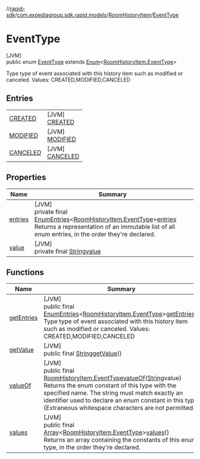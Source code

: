 //[rapid-sdk](../../../../index.md)/[com.expediagroup.sdk.rapid.models](../../index.md)/[RoomHistoryItem](../index.md)/[EventType](index.md)

# EventType

[JVM]\
public enum [EventType](index.md) extends [Enum](https://docs.oracle.com/javase/8/docs/api/java/lang/Enum.html)&lt;[RoomHistoryItem.EventType](index.md)&gt;

Type type of event associated with this history item such as modified or canceled. Values: CREATED,MODIFIED,CANCELED

## Entries

| | |
|---|---|
| [CREATED](-c-r-e-a-t-e-d/index.md) | [JVM]<br>[CREATED](-c-r-e-a-t-e-d/index.md) |
| [MODIFIED](-m-o-d-i-f-i-e-d/index.md) | [JVM]<br>[MODIFIED](-m-o-d-i-f-i-e-d/index.md) |
| [CANCELED](-c-a-n-c-e-l-e-d/index.md) | [JVM]<br>[CANCELED](-c-a-n-c-e-l-e-d/index.md) |

## Properties

| Name | Summary |
|---|---|
| [entries](index.md#-1001752365%2FProperties%2F700308213) | [JVM]<br>private final [EnumEntries](https://kotlinlang.org/api/latest/jvm/stdlib/kotlin.enums/-enum-entries/index.html)&lt;[RoomHistoryItem.EventType](index.md)&gt;[entries](index.md#-1001752365%2FProperties%2F700308213)<br>Returns a representation of an immutable list of all enum entries, in the order they're declared. |
| [value](index.md#1085648018%2FProperties%2F700308213) | [JVM]<br>private final [String](https://docs.oracle.com/javase/8/docs/api/java/lang/String.html)[value](index.md#1085648018%2FProperties%2F700308213) |

## Functions

| Name | Summary |
|---|---|
| [getEntries](get-entries.md) | [JVM]<br>public final [EnumEntries](https://kotlinlang.org/api/latest/jvm/stdlib/kotlin.enums/-enum-entries/index.html)&lt;[RoomHistoryItem.EventType](index.md)&gt;[getEntries](get-entries.md)()<br>Type type of event associated with this history item such as modified or canceled. Values: CREATED,MODIFIED,CANCELED |
| [getValue](get-value.md) | [JVM]<br>public final [String](https://docs.oracle.com/javase/8/docs/api/java/lang/String.html)[getValue](get-value.md)() |
| [valueOf](value-of.md) | [JVM]<br>public final [RoomHistoryItem.EventType](index.md)[valueOf](value-of.md)([String](https://docs.oracle.com/javase/8/docs/api/java/lang/String.html)value)<br>Returns the enum constant of this type with the specified name. The string must match exactly an identifier used to declare an enum constant in this type. (Extraneous whitespace characters are not permitted.) |
| [values](values.md) | [JVM]<br>public final [Array](https://kotlinlang.org/api/latest/jvm/stdlib/kotlin/-array/index.html)&lt;[RoomHistoryItem.EventType](index.md)&gt;[values](values.md)()<br>Returns an array containing the constants of this enum type, in the order they're declared. |
